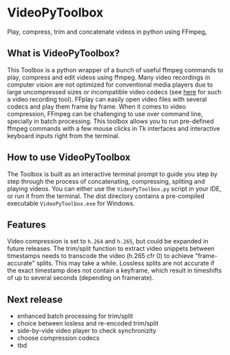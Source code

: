 # VideoPyToolbox
Play, compress, trim and concatenate videos in python using FFmpeg[.](https://github.com/Guillermo-Hidalgo-Gadea/personal-academic-website/blob/master/assets/images/icon.png)

## What is VideoPyToolbox?
This Toolbox is a python wrapper of a bunch of useful ffmpeg commands to play, compress and edit videos using ffmpeg.
Many video recordings in computer vision are not optimized for conventional media players due to large uncompressed sizes or incompatible video codecs (see [here](https://gitlab.ruhr-uni-bochum.de/ikn/syncflir) for such a video recording tool). FFplay can easily open video files with several codecs and play them frame by frame.
When it comes to video compression, FFmpeg can be challenging to use over command line, specially in batch processing. This toolbox allows you to run pre-defined ffmpeg commands with a few mouse clicks in Tk interfaces and interactive keyboard inputs right from the terminal.

## How to use VideoPyToolbox
The Toolbox is built as an interactive terminal prompt to guide you step by step through the process of concatenating, compressing, spliting and playing videos. You can either use the `VideoPyToolbox.py` script in your IDE, or run it from the terminal. The dist directory contains a pre-compiled executable `VideoPyToolbox.exe` for Windows. 

## Features
Video compression is set to `h.264` and `h.265`, but could be expanded in future releases. The trim/split function to extract video snippets between timestamps needs to transcode the video (h.265 cfr 0) to achieve "frame-accurate" splits. This may take a while. Lossless splits are not accurate if the exact timestamp does not contain a keyframe, which result in timeshifts of up to several seconds (depending on framerate).      

## Next release
* enhanced batch processing for trim/split
* choice between losless and re-encoded trim/split
* side-by-vide video player to check synchronizity
* choose compression codecs
* tbd
